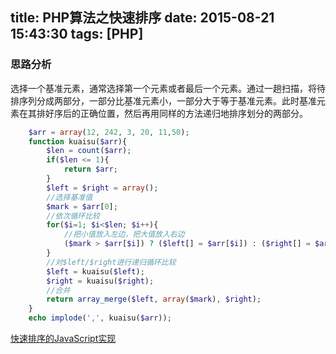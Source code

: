title: PHP算法之快速排序
date: 2015-08-21 15:43:30
tags: [PHP]
---
### 思路分析

选择一个基准元素，通常选择第一个元素或者最后一个元素。通过一趟扫描，将待排序列分成两部分，一部分比基准元素小，一部分大于等于基准元素。此时基准元素在其排好序后的正确位置，然后再用同样的方法递归地排序划分的两部分。

<!-- more -->

```php
    $arr = array(12, 242, 3, 20, 11,50);
    function kuaisu($arr){
        $len = count($arr);
        if($len <= 1){
            return $arr;
        }
        $left = $right = array();
        //选择基准值
        $mark = $arr[0];
        //依次循环比较
        for($i=1; $i<$len; $i++){
            //把小值放入左边，把大值放入右边
            ($mark > $arr[$i]) ? ($left[] = $arr[$i]) : ($right[] = $arr[$i]);
        }
        //对$left/$right进行递归循环比较
        $left = kuaisu($left);
        $right = kuaisu($right);
        //合并
        return array_merge($left, array($mark), $right);
    }
    echo implode(',', kuaisu($arr));
```

[快速排序的JavaScript实现](http://www.ruanyifeng.com/blog/2011/04/quicksort_in_javascript.html)